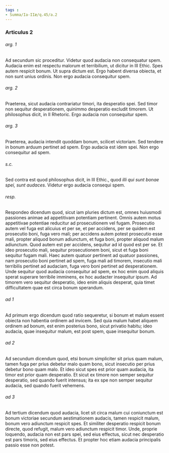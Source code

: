 ```yaml
---
tags : 
- Summa/Ia-IIæ/q.45/a.2
---
```


### Articulus 2

###### arg. 1
Ad secundum sic proceditur. Videtur quod audacia non consequatur spem. Audacia enim est respectu malorum et terribilium, ut dicitur in III Ethic. Spes autem respicit bonum. Ut supra dictum est. Ergo habent diversa obiecta, et non sunt unius ordinis. Non ergo audacia consequitur spem.

###### arg. 2
Praeterea, sicut audacia contrariatur timori, ita desperatio spei. Sed timor non sequitur desperationem, quinimmo desperatio excludit timorem. Ut philosophus dicit, in II Rhetoric. Ergo audacia non consequitur spem.

###### arg. 3
Praeterea, audacia intendit quoddam bonum, scilicet victoriam. Sed tendere in bonum arduum pertinet ad spem. Ergo audacia est idem spei. Non ergo consequitur ad spem.

###### s.c.
Sed contra est quod philosophus dicit, in III Ethic., quod *illi qui sunt bonae spei, sunt audaces*. Videtur ergo audacia consequi spem.

###### resp.
Respondeo dicendum quod, sicut iam pluries dictum est, omnes huiusmodi passiones animae ad appetitivam potentiam pertinent. Omnis autem motus appetitivae potentiae reducitur ad prosecutionem vel fugam. Prosecutio autem vel fuga est alicuius et per se, et per accidens, per se quidem est prosecutio boni, fuga vero mali; per accidens autem potest prosecutio esse mali, propter aliquod bonum adiunctum, et fuga boni, propter aliquod malum adiunctum. Quod autem est per accidens, sequitur ad id quod est per se. Et ideo prosecutio mali, sequitur prosecutionem boni, sicut et fuga boni sequitur fugam mali. Haec autem quatuor pertinent ad quatuor passiones, nam prosecutio boni pertinet ad spem, fuga mali ad timorem, insecutio mali terribilis pertinet ad audaciam, fuga vero boni pertinet ad desperationem. Unde sequitur quod audacia consequitur ad spem, ex hoc enim quod aliquis sperat superare terribile imminens, ex hoc audacter insequitur ipsum. Ad timorem vero sequitur desperatio, ideo enim aliquis desperat, quia timet difficultatem quae est circa bonum sperandum.

###### ad 1
Ad primum ergo dicendum quod ratio sequeretur, si bonum et malum essent obiecta non habentia ordinem ad invicem. Sed quia malum habet aliquem ordinem ad bonum, est enim posterius bono, sicut privatio habitu; ideo audacia, quae insequitur malum, est post spem, quae insequitur bonum.

###### ad 2
Ad secundum dicendum quod, etsi bonum simpliciter sit prius quam malum, tamen fuga per prius debetur malo quam bono, sicut insecutio per prius debetur bono quam malo. Et ideo sicut spes est prior quam audacia, ita timor est prior quam desperatio. Et sicut ex timore non semper sequitur desperatio, sed quando fuerit intensus; ita ex spe non semper sequitur audacia, sed quando fuerit vehemens.

###### ad 3
Ad tertium dicendum quod audacia, licet sit circa malum cui coniunctum est bonum victoriae secundum aestimationem audacis, tamen respicit malum, bonum vero adiunctum respicit spes. Et similiter desperatio respicit bonum directe, quod refugit, malum vero adiunctum respicit timor. Unde, proprie loquendo, audacia non est pars spei, sed eius effectus, sicut nec desperatio est pars timoris, sed eius effectus. Et propter hoc etiam audacia principalis passio esse non potest.

